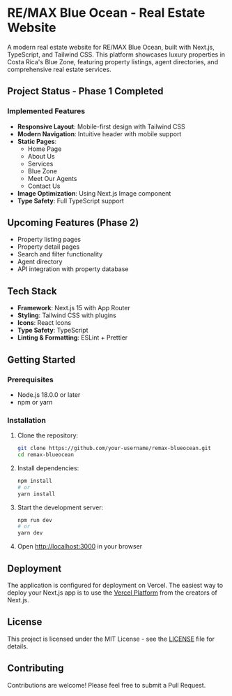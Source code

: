 # RE/MAX Blue Ocean - Real Estate Website

A modern real estate website for RE/MAX Blue Ocean, built with Next.js, TypeScript, and Tailwind CSS. This platform showcases luxury properties in Costa Rica's Blue Zone, featuring property listings, agent directories, and comprehensive real estate services.

## Project Status - Phase 1 Completed

### Implemented Features
- **Responsive Layout**: Mobile-first design with Tailwind CSS
- **Modern Navigation**: Intuitive header with mobile support
- **Static Pages**:
  - Home Page
  - About Us
  - Services
  - Blue Zone
  - Meet Our Agents
  - Contact Us
- **Image Optimization**: Using Next.js Image component
- **Type Safety**: Full TypeScript support

## Upcoming Features (Phase 2)
- Property listing pages
- Property detail pages
- Search and filter functionality
- Agent directory
- API integration with property database

## Tech Stack

- **Framework**: Next.js 15 with App Router
- **Styling**: Tailwind CSS with plugins
- **Icons**: React Icons
- **Type Safety**: TypeScript
- **Linting & Formatting**: ESLint + Prettier

## Getting Started

### Prerequisites

- Node.js 18.0.0 or later
- npm or yarn

### Installation

1. Clone the repository:
   ```bash
   git clone https://github.com/your-username/remax-blueocean.git
   cd remax-blueocean
   ```

2. Install dependencies:
   ```bash
   npm install
   # or
   yarn install
   ```

3. Start the development server:
   ```bash
   npm run dev
   # or
   yarn dev
   ```

4. Open [http://localhost:3000](http://localhost:3000) in your browser

## Deployment

The application is configured for deployment on Vercel. The easiest way to deploy your Next.js app is to use the [Vercel Platform](https://vercel.com/new?utm_medium=default-template&filter=next.js&utm_source=create-next-app&utm_campaign=create-next-app-readme) from the creators of Next.js.

## License

This project is licensed under the MIT License - see the [LICENSE](LICENSE) file for details.

## Contributing

Contributions are welcome! Please feel free to submit a Pull Request.
